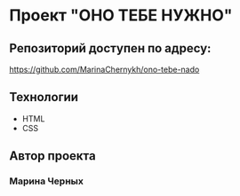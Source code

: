 # Проект "ОНО ТЕБЕ НУЖНО"

## Репозиторий доступен по адресу:
<https://github.com/MarinaChernykh/ono-tebe-nado>

## Технологии
* HTML
* CSS

## Автор проекта
### Марина Черных